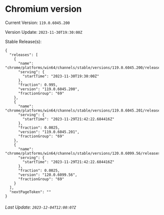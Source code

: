 # Chromium version

Current Version: `119.0.6045.200`

Version Update: `2023-11-30T19:30:00Z`

Stable Release(s):
```
{
  "releases": [
    {
      "name": "chrome/platforms/win64/channels/stable/versions/119.0.6045.200/releases/1701372600",
      "serving": {
        "startTime": "2023-11-30T19:30:00Z"
      },
      "fraction": 0.995,
      "version": "119.0.6045.200",
      "fractionGroup": "69"
    },
    {
      "name": "chrome/platforms/win64/channels/stable/versions/119.0.6045.201/releases/1701294142",
      "serving": {
        "startTime": "2023-11-29T21:42:22.684416Z"
      },
      "fraction": 0.0025,
      "version": "119.0.6045.201",
      "fractionGroup": "69"
    },
    {
      "name": "chrome/platforms/win64/channels/stable/versions/120.0.6099.56/releases/1701294142",
      "serving": {
        "startTime": "2023-11-29T21:42:22.684416Z"
      },
      "fraction": 0.0025,
      "version": "120.0.6099.56",
      "fractionGroup": "69"
    }
  ],
  "nextPageToken": ""
}
```

###### Last Update: `2023-12-04T12:00:07Z`
        